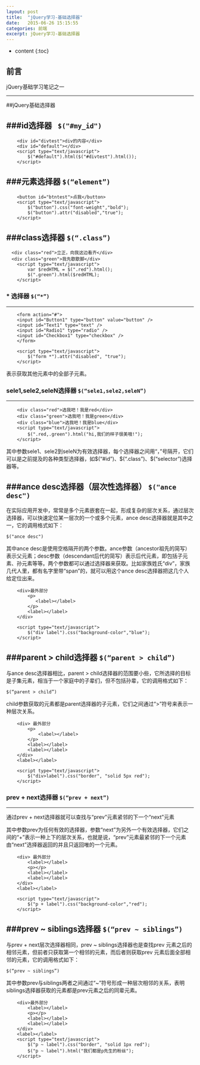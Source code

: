 ```yaml
---
layout: post
title:  "jQuery学习-基础选择器"
date:   2015-06-26 15:15:55
categories: 前端
excerpt: jQuery学习-基础选择器
---
```


* content
{:toc}


## 前言

jQuery基础学习笔记之一

---

##jQuery基础选择器


###id选择器   ` $("#my_id")`
---  

        <div id="divtest">div的内容</div>
        <div id="default"></div>
        <script type="text/javascript">
            $("#default").html($("#divtest").html());
        </script>


###元素选择器 `$(“element”)`
---
        <button id="btntest">点我</button>
        <script type="text/javascript">
            $("button").css("font-weight","bold");
            $("button").attr("disabled","true");
        </script>

###class选择器 `$(“.class”)`
---
      <div class="red">立正，向我这边看齐</div>
      <div class="green">我先歇歇脚</div> 
        <script type="text/javascript">
            var $redHTML = $(".red").html();
            $(".green").html($redHTML);
        </script>

### * 选择器   `$(“*”)`   
---       
        <form action="#">
        <input id="Button1" type="button" value="button" />
        <input id="Text1" type="text" />
        <input id="Radio1" type="radio" />
        <input id="Checkbox1" type="checkbox" />
        </form>
        
        <script type="text/javascript">
            $("form *").attr("disabled", "true");
        </script>
表示获取其他元素中的全部子元素。

### sele1,sele2,seleN选择器   `$(“sele1,sele2,seleN”)`
--- 
        <div class="red">选我吧！我是red</div>
        <div class="green">选我吧！我是green</div>
        <div class="blue">选我吧！我是blue</div>       
        <script type="text/javascript">
            $(".red,.green").html("hi,我们的样子很美哦!");
        </script>
  
其中参数sele1、sele2到seleN为有效选择器，每个选择器之间用“，”号隔开，它们可以是之前提及的各种类型选择器，如$(“#id”)、$(“.class”)、$(“selector”)选择器等。

###ance desc选择器（层次性选择器） `$("ance desc")`
---
在实际应用开发中，常常是多个元素嵌套在一起，形成复杂的层次关系，通过层次选择器，可以快速定位某一层次的一个或多个元素，ance desc选择器就是其中之一，它的调用格式如下：

    $("ance desc")

其中ance desc是使用空格隔开的两个参数。ance参数（ancestor祖先的简写）表示父元素；desc参数（descendant后代的简写）表示后代元素，即包括子元素、孙元素等等。两个参数都可以通过选择器来获取。比如家族姓氏“div”，家族几代人里，都有名字里带“span”的，就可以用这个ance desc选择器把这几个人给定位出来。

        <div>最外部分
            <p>
               <label></label>
            </p>
            <label></label>
        </div>
        
        <script type="text/javascript">
            $("div label").css("background-color","blue");
        </script>

###parent > child选择器 `$(“parent > child”)`
---
与ance desc选择器相比，parent > child选择器的范围要小些，它所选择的目标是子集元素，相当于一个家庭中的子辈们，但不包括孙辈，它的调用格式如下：

    $(“parent > child”)

child参数获取的元素都是parent选择器的子元素，它们之间通过“>”符号来表示一种层次关系。

        <div> 最外部分
            <p>
                <label></label>
            </p>
            <label></label>
            <label></label>
        </div>
        <label></label>
        
        <script type="text/javascript">
            $("div>label").css("border", "solid 5px red");
        </script>

### prev + next选择器  `$(“prev + next”)`
---
通过prev + next选择器就可以查找与“prev”元素紧邻的下一个“next”元素

其中参数prev为任何有效的选择器，参数“next”为另外一个有效选择器，它们之间的“+”表示一种上下的层次关系，也就是说，“prev”元素最紧邻的下一个元素由“next”选择器返回的并且只返回唯的一个元素。

        <div> 最外部分
            <label></label>
            <p></p>
            <label></label>
            <label></label>
        </div>
        <label></label>
        
        <script type="text/javascript">
            $("p + label").css("background-color","red");
        </script>

###prev ~ siblings选择器 `$(“prev ~ siblings”)`
--- 
与prev + next层次选择器相同，prev ~ siblings选择器也是查找prev 元素之后的相邻元素，但前者只获取第一个相邻的元素，而后者则获取prev 元素后面全部相邻的元素，它的调用格式如下：

    $(“prev ~ siblings”)

其中参数prev与siblings两者之间通过“~”符号形成一种层次相邻的关系，表明siblings选择器获取的元素都是prev元素之后的同辈元素。

        <div>最外部分
            <label></label>
            <p></p>
            <label></label>
            <label></label>
        </div>
        <label></label>        
        <script type="text/javascript">
            $("p ~ label").css("border", "solid 1px red");
            $("p ~ label").html("我们都是p先生的粉丝");
        </script>